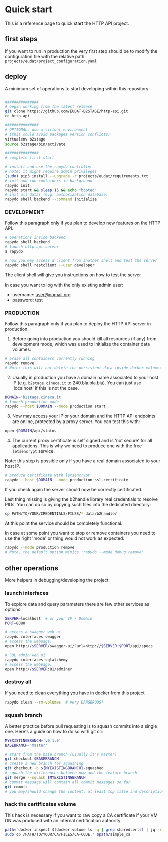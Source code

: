 
# Quick start

This is a reference page to quick start the HTTP API project.


## first steps

If you want to run in production the very first step should be to modify the configuration file with the relative path: 
`projects/eudat/project_configuration.yaml`


## deploy

A minimum set of operations to start developing within this repository:

```bash

###############
# begin working from the latest release
git clone https://github.com/EUDAT-B2STAGE/http-api.git
cd http-api

###############
# OPTIONAL: use a virtual environment 
# (this could avoid packages version conflicts)
virtualenv b2stage
source b2stage/bin/activate

###############
# complete first start

# install and use the rapydo controller
# note: it might require admin privileges
(sudo) pip3 install --upgrade -r projects/eudat/requirements.txt
# init and run containers in background
rapydo init
rapydo start && sleep 15 && echo "booted"
# init all datas (e.g. authorization database) 
rapydo shell backend --command initialize
```

### DEVELOPMENT

Follow this paragraph only if you plan to develop new features on the HTTP API.

```bash
# operations inside backend
rapydo shell backend
# launch http-api server 
$ rapydo

# now you may access a client from another shell and test the server
rapydo shell restclient --user developer
```

The client shell will give you instructions on how to test the server

In case you want to log with the only existing admin user:

- username: user@nomail.org
- password: test


### PRODUCTION

Follow this paragraph only if you plan to deploy the HTTP API server in production.

1. Before going into production you should kill all resources (if any) from development mode, which was used to initialize the container data volumes:

```bash
# erase all containers currently running
rapydo remove
# Note: this will not delete the persistent data inside docker volumes
```

2. Usually in production you have a domain name associated to your host IP (e.g. `b2stage.cineca.it` to 240.bla.bla.bla).
You can just use 'localhost' if this is not the case.

```bash
DOMAIN='b2stage.cineca.it'
# launch production mode
rapydo --host $DOMAIN --mode production start
```

3. Now may access your IP or your domain and the HTTP API endpoints are online, protected by a proxy server. You can test this with:

```bash
open $DOMAIN/api/status
```

4. The current proxy certificate is self signed and is 'not secure' for all applications.
This is why we need to produce one with the free `letsencrypt` service.

Note: this step is possible only if you have a real domain associated to your host IP.


```bash
# produce certificate with letsencrypt
rapydo --host $DOMAIN --mode production ssl-certificate
```

If you check again the server should now be correctly certificated.

Last thing missing is giving the b2handle library real credentials to resolve PIDs. You can do so by copying such files into the dedicated directory:

```bash
cp PATH/TO/YOUR/CREDENTIALS/FILES/* data/b2handle/
```

At this point the service should be completely functional.

In case at some point you want to stop or remove containers you need to use the right 'mode' or thing would not work as expected:

```bash
rapydo --mode production remove
# Note, the default option mimics 'rapydo --mode debug remove'
```


## other operations

More helpers in debugging/developing the project

### launch interfaces

To explore data and query parameters there are few other services as options:

```bash
SERVER=localhost  # or your IP / Domain
PORT=8080

# access a swagger web ui
rapydo interfaces swagger
# access the webpage:
open http://$SERVER/swagger-ui/?url=http://$SERVER:$PORT/api/specs

# SQL admin web ui
rapydo interfaces sqlalchemy
# access the webpage:
open http://$SERVER:81/adminer
```


### destroy all

If you need to clean everything you have in docker from this project

```bash
rapydo clean --rm-volumes  # very DANGEROUS!
```


### squash branch

A better practice before pull requesting is to squash commits into a single one. Here's a guide on how to do so with git cli:

```bash
MYEXISTINGBRANCH='v0.1.0'
BASEBRANCH='master'

# start from the base branch (usually it's master)
git checkout $BASEBRANCH
# create a new branch for squashing
git checkout -b ${MYEXISTINGBRANCH}-squashed
# squash the differences between now and the feature branch
git merge --squash $MYEXISTINGBRANCH
# commit message will contain all commit messages so far
git commit
# you may/should change the content, at least top title and description
```

### hack the certificates volume

This hack is necessary if you want to raw copy a CA certificate if your VM DN was produced with an internal certification authority.

```bash
path=`docker inspect $(docker volume ls -q | grep sharedcerts) | jq -r ".[0].Mountpoint"`
sudo cp /PATH/TO/YOUR/CA/FILES/CA-CODE.* $path/simple_ca

```
